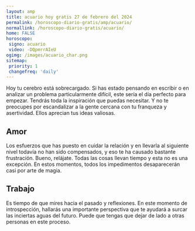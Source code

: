 ```yaml
---
layout: amp
title: acuario hoy gratis 27 de febrero del 2024 
permalink: /horoscopo-diario-gratis/amp/acuario/
normallink: /horoscopo-diario-gratis/acuario/
home: FALSE
horoscopo:
 signo: acuario
 video: -DQpmrrAIeU
ogimg: /images/acuario_char.png
sitemap:
 priority: 1
 changefreq: 'daily'
---
```



Hoy tu cerebro está sobrecargado. Si has estado pensando en escribir o en analizar un problema particularmente difícil, este sería el día perfecto para empezar. Tendrás toda la inspiración que puedas necesitar. Y no te preocupes por escandalizar a la gente cercana con tu franqueza y asertividad. Ellos aprecian tus ideas valiosas.

## Amor

Los esfuerzos que has puesto en cuidar la relación y en llevarla al siguiente nivel todavía no han sido compensados, y eso te ha causado bastante frustración. Bueno, relájate. Todas las cosas llevan tiempo y esta no es una excepción. En estos momentos, todos los impedimentos desaparecerán casi por arte de magia.

## Trabajo

Es tiempo de que mires hacia el pasado y reflexiones. En este momento de introspección, hallarás una importante perspectiva que te ayudará a surcar las inciertas aguas del futuro. Puede que tengas que dejar de lado a otras personas en este proceso.